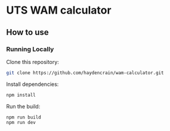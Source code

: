 
# UTS WAM calculator

## How to use

### Running Locally

Clone this repository:
```bash
git clone https://github.com/haydencrain/wam-calculator.git
```

Install dependencies:
```bash
npm install
```

Run the build:
```
npm run build
npm run dev
```
